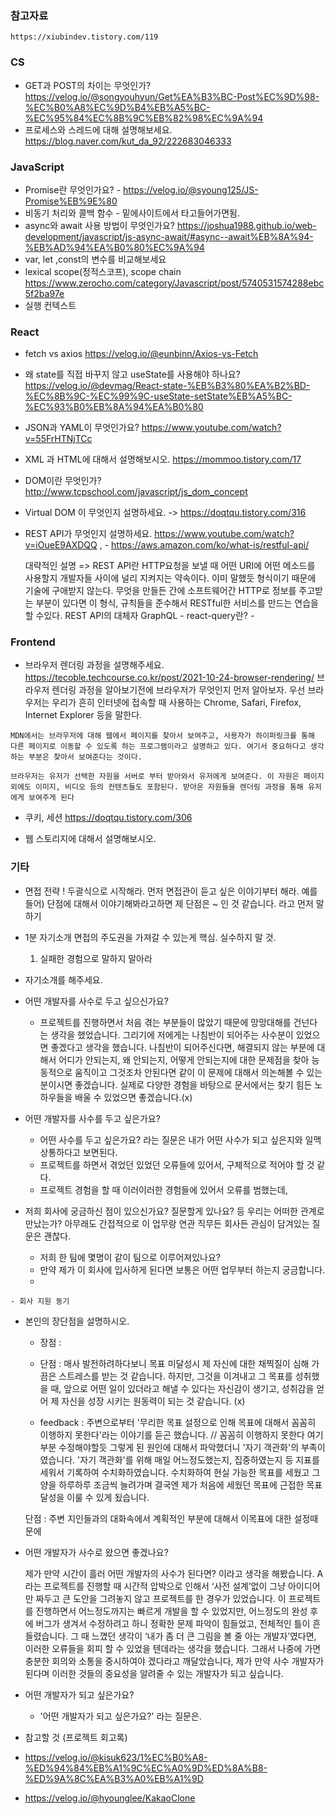 ### 참고자료    
    https://xiubindev.tistory.com/119

### CS
    
    
   - GET과 POST의 차이는 무엇인가? https://velog.io/@songyouhyun/Get%EA%B3%BC-Post%EC%9D%98-%EC%B0%A8%EC%9D%B4%EB%A5%BC-%EC%95%84%EC%8B%9C%EB%82%98%EC%9A%94 
   - 프로세스와 스레드에 대해 설명해보세요. https://blog.naver.com/kut_da_92/222683046333
    
### JavaScript 
   - Promise란 무엇인가요? - https://velog.io/@syoung125/JS-Promise%EB%9E%80
   - 비동기 처리와 콜백 함수 - 밑에사이트에서 타고들어가면됨. 
   - async와 await 사용 방법이 무엇인가요? https://joshua1988.github.io/web-development/javascript/js-async-await/#async--await%EB%8A%94-%EB%AD%94%EA%B0%80%EC%9A%94
   - var, let ,const의 변수를 비교해보세요
   - lexical scope(정적스코프), scope chain
        https://www.zerocho.com/category/Javascript/post/5740531574288ebc5f2ba97e
   - 실행 컨텍스트 
   

### React
    
   - fetch vs axios https://velog.io/@eunbinn/Axios-vs-Fetch 
   - 왜 state를 직접 바꾸지 않고 useState를 사용해야 하나요? https://velog.io/@devmag/React-state-%EB%B3%80%EA%B2%BD-%EC%8B%9C-%EC%99%9C-useState-setState%EB%A5%BC-%EC%93%B0%EB%8A%94%EA%B0%80

   - JSON과 YAML이 무엇인가요?  https://www.youtube.com/watch?v=55FrHTNjTCc
   - XML 과 HTML에 대해서 설명해보시오. https://mommoo.tistory.com/17
   - DOM이란 무엇인가? http://www.tcpschool.com/javascript/js_dom_concept
   - Virtual DOM 이 무엇인지 설명하세요.  -> https://doqtqu.tistory.com/316
   - REST API가 무엇인지 설명하세요. https://www.youtube.com/watch?v=iOueE9AXDQQ  ,    - https://aws.amazon.com/ko/what-is/restful-api/

     대략적인 설명 => REST API란 HTTP요청을 보낼 때 어떤 URI에 어떤 메소드를 사용할지 개발자들 사이에 널리 지켜지는 약속이다.
            이미 말했듯 형식이기 때문에 기술에 구애받지 않는다.
            무엇을 만들든 간에 소프트웨어간 HTTP로 정보를 주고받는 부분이 있다면 이 형식, 규칙들을 준수해서 RESTful한 서비스를 만드는 연습을 할 수있다.
            REST API의 대체자 GraphQL
    - react-query란?
    -       

### Frontend

   - 브라우저 렌더링 과정을 설명해주세요. https://tecoble.techcourse.co.kr/post/2021-10-24-browser-rendering/
        브라우저 렌더링 과정을 알아보기전에 브라우저가 무엇인지 먼저 알아보자. 우선 브라우저는 우리가 흔히 인터넷에 접속할 때 사용하는 Chrome, Safari, Firefox, Internet Explorer 등을 말한다.

    MDN에서는 브라우저에 대해 웹에서 페이지를 찾아서 보여주고, 사용자가 하이퍼링크를 통해 다른 페이지로 이동할 수 있도록 하는 프로그램이라고 설명하고 있다. 여기서 중요하다고 생각하는 부분은 찾아서 보여준다는 것이다.

    브라우저는 유저가 선택한 자원을 서버로 부터 받아와서 유저에게 보여준다. 이 자원은 페이지 외에도 이미지, 비디오 등의 컨텐츠들도 포함된다. 받아온 자원들을 렌더링 과정을 통해 유저에게 보여주게 된다
    
   - 쿠키, 세션 https://doqtqu.tistory.com/306
    
   - 웹 스토리지에 대해서 설명해보시오.
    

### 기타 
   - 면접 전략 !
        두괄식으로 시작해라.
        먼저 면접관이 듣고 싶은 이야기부터 해라.
        예를들어) 단점에 대해서 이야기해봐라고하면 제 단점은 ~ 인 것 같습니다. 라고 먼저 말하기
        
   - 1분 자기소개
       면접의 주도권을 가져갈 수 있는게 핵심.
       실수하지 말 것.
       1. 실패한 경험으로 말하지 말아라 
       
   - 자기소개를 해주세요.

   - 어떤 개발자를 사수로 두고 싶으신가요?
      - 프로젝트를 진행하면서 처음 겪는 부분들이 많았기 때문에 망망대해를 건넌다는 생각을 했었습니다.
      그리기에 저에게는 나침반이 되어주는 사수분이 있었으면 좋겠다고 생각을 했습니다.
      나침반이 되어주신다면, 해결되지 않는 부분에 대해서 어디가 안되는지,
      왜 안되는지, 어떻게 안되는지에 대한 문제점을 찾아 능동적으로 움직이고 그것조차 안된다면 같이 
      이 문제에 대해서 의논해볼 수 있는 분이시면 좋겠습니다. 실제로 다양한 경험을 바탕으로 문서에서는 
      찾기 힘든 노하우들을 배울 수 있었으면 좋겠습니다.(x)
      
   - 어떤 개발자를 사수를 두고 싶은가요?
        - 어떤 사수를 두고 싶은가요? 라는 질문은 내가 어떤 사수가 되고 싶은지와 일맥 상통하다고 보면된다.
        - 프로젝트를 하면서 겪었던 있었던 오류들에 있어서, 구체적으로 적어야 할 것 같다.
        - 프로젝트 경험을 할 때 이러이러한 경험들에 있어서 오류를 범했는데, 
       
   - 저희 회사에 궁금하신 점이 있으신가요? 질문할게 있나요? 등
     우리는 어떠한 관계로 만났는가?
     아무래도 간접적으로 이 업무랑 연관 직무든 회사든 관심이 담겨있는 질문은 괜찮다.
     - 저희 한 팀에 몇명이 같이 팀으로 이루어져있나요?
     - 만약 제가 이 회사에 입사하게 된다면 보통은 어떤 업무부터 하는지 궁금합니다.
     -  
     
    - 회사 지원 동기
    

   - 본인의 장단점을 설명하시오.
        - 장점 : 
        - 단점 : 매사 발전하려하다보니 목표 미달성시 제 자신에 대한 채찍질이 심해 가끔은 스트레스를 받는 것 같습니다. 하지만, 그것을 이겨내고 그 목표를 성취했을 때, 앞으로 어떤 일이 있더라고 해낼 수 있다는 자신감이 생기고, 성취감을 얻어 제 자신을 성장 시키는 원동력이 되는 것 같습니다. (x)
        
        - feedback : 주변으로부터 '무리한 목표 설정으로 인해 목표에 대해서 꼼꼼히 이행하지 못한다'라는 이야기를 듣곤 했습니다. // 꼼꼼히 이행하지                      못한다 여기부분 수정해야할듯
                   그렇게 된 원인에 대해서 파악했더니 '자기 객관화'의 부족이였습니다. 
                   '자기 객관화'를 위해 매일 어느정도했는지, 집중하였는지 등 지표를 세워서 기록하여 수치화하였습니다.
                   수치화하여 현실 가능한 목표를 세웠고 그 양을 하루하루 조금씩 늘려가며 결국엔 제가 처음에 세웠던 목표에 근접한 목표 달성을 이룰 수                    있게 됬습니다.
                   
        단점 : 주변 지인들과의 대화속에서 계획적인 부분에 대해서 이목표에 대한 설정때문에 
             
   - 어떤 개발자가 사수로 왔으면 좋겠나요?
   
        제가 만약 시간이 흘러 어떤 개발자의 사수가 된다면? 이라고 생각을 해봤습니다.
        A라는 프로젝트를 진행할 때 시간적 압박으로 인해서
        ‘사전  설계’없이 그냥 아이디어만 짜두고 큰 도안을 그려놓지 않고 프로젝트를 한 경우가 있었습니다. 
        이 프로젝트를 진행하면서 어느정도까지는 빠르게 개발을 할 수 있었지만, 어느정도의 완성 후에 버그가 생겨서 수정하려고 하니 정확한 문제 파악이 힘들었고,  전체적인 틀이 흔들렸습니다. 
        그 때 느꼈던 생각이 ‘내가 좀 더 큰 그림을 볼 줄 아는 개발자’였다면,  이러한 오류들을 회피 할 수 있었을 텐데라는 생각을 했습니다. 
        그래서 나중에 가면 충분한 회의와 소통을 중시하여야 겠다라고 깨달았습니다,
        제가 만약 사수 개발자가 된다며 이러한  것들의 중요성을 알려줄 수 있는 개발자가 되고 싶습니다.

   - 어떤 개발자가 되고 싶은가요? 
       - '어떤 개발자가 되고 싶은가요?' 라는 질문은. 

   - 참고할 것 (프로젝트 회고록)
   - https://velog.io/@kisuk623/1%EC%B0%A8-%ED%94%84%EB%A1%9C%EC%A0%9D%ED%8A%B8-%ED%9A%8C%EA%B3%A0%EB%A1%9D 
   - https://velog.io/@hyounglee/KakaoClone

